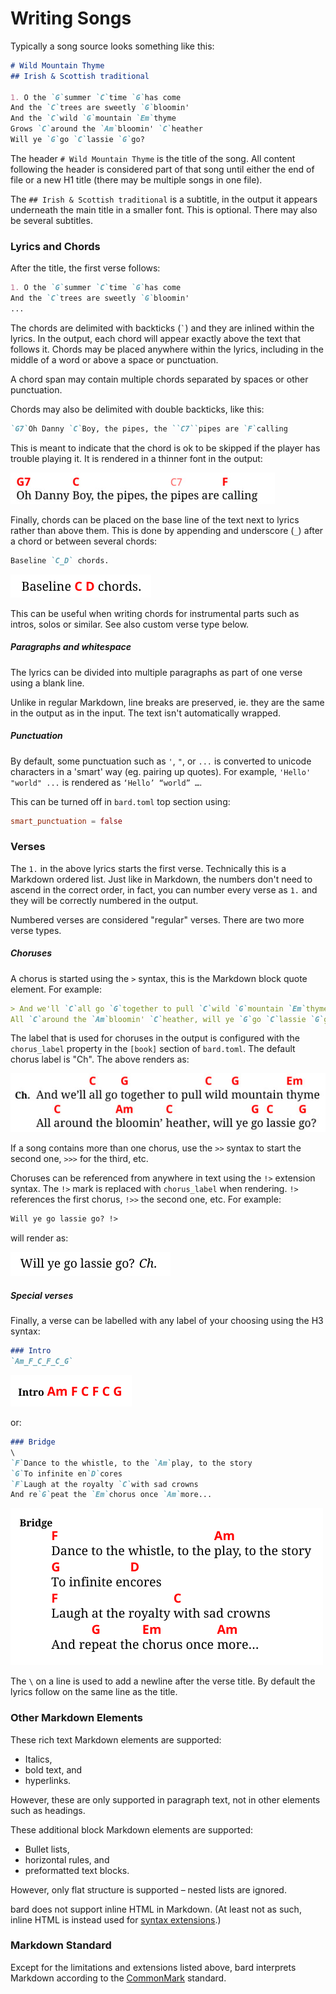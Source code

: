 # Writing Songs

Typically a song source looks something like this:

```md
# Wild Mountain Thyme
## Irish & Scottish traditional

1. O the `G`summer `C`time `G`has come
And the `C`trees are sweetly `G`bloomin'
And the `C`wild `G`mountain `Em`thyme
Grows `C`around the `Am`bloomin' `C`heather
Will ye `G`go `C`lassie `G`go?
```

The header `# Wild Mountain Thyme` is the title of the song.
All content following the header is considered part of that song
until either the end of file or a new H1 title (there may be multiple songs in one file).

The `## Irish & Scottish traditional` is a subtitle, in the output it appears underneath
the main title in a smaller font. This is optional. There may also be several subtitles.

### Lyrics and Chords

After the title, the first verse follows:

```md
1. O the `G`summer `C`time `G`has come
And the `C`trees are sweetly `G`bloomin'
...
```

The chords are delimited with backticks (`` ` ``) and they are inlined within the lyrics.
In the output, each chord will appear exactly above the text that follows it.
Chords may be placed anywhere within the lyrics, including in the middle of a word or above a space or punctuation.

A chord span may contain multiple chords separated by spaces or other punctuation.

Chords may also be delimited with double backticks, like this:

```md
`G7`Oh Danny `C`Boy, the pipes, the ``C7``pipes are `F`calling
```

This is meant to indicate that the chord is ok to be skipped if the player
has trouble playing it. It is rendered in a thinner font in the output:

![double-backticks-example](assets/double-backticks.jpg)

Finally, chords can be placed on the base line of the text next to lyrics rather than above them.
This is done by appending and underscore (`_`) after a chord or between several chords:

```md
Baseline `C_D` chords.
```

![baseline-chords-example](assets/baseline-chords.png)

This can be useful when writing chords for instrumental parts such as intros, solos or similar. See also custom verse type below.

##### Paragraphs and whitespace

The lyrics can be divided into multiple paragraphs as part of one verse
using a blank line.

Unlike in regular Markdown, line breaks are preserved, ie. they are the same in the output as in the input.
The text isn't automatically wrapped.

##### Punctuation

By default, some punctuation such as `'`, `"`, or `...` is converted to unicode characters in a 'smart' way (eg. pairing up quotes).
For example, `'Hello' "world" ...` is rendered as  `‘Hello’ “world” …`.

This can be turned off in `bard.toml` top section using:

```toml
smart_punctuation = false
```

### Verses

The `1.` in the above lyrics starts the first verse. Technically this is a Markdown ordered list.
Just like in Markdown, the numbers don't need to ascend in the correct order, in fact, you can number
every verse as `1.` and they will be correctly numbered in the output.

Numbered verses are considered "regular" verses. There are two more verse types.

##### Choruses

A chorus is started using the `>` syntax, this is the Markdown block quote element.
For example:

```md
> And we'll `C`all go `G`together to pull `C`wild `G`mountain `Em`thyme
All `C`around the `Am`bloomin' `C`heather, will ye `G`go `C`lassie `G`go?
```

The label that is used for choruses in the output is configured with the `chorus_label` property in the `[book]` section of `bard.toml`.
The default chorus label is "Ch". The above renders as:

![chorus-example](assets/chorus.jpg)

If a song contains more than one chorus, use the `>>` syntax to start the second one, `>>>` for the third, etc.

Choruses can be referenced from anywhere in text using the `!>` extension syntax.
The `!>` mark is replaced with `chorus_label` when rendering.
`!>` references the first chorus, `!>>` the second one, etc. For example:

```md
Will ye go lassie go? !>
```

will render as:

![chorus-ref-example](assets/chorus-ref.png)

##### Special verses

Finally, a verse can be labelled with any label of your choosing using the H3 syntax:

```md
### Intro
`Am_F_C_F_C_G`
```

![verse-custom-title-1-example](assets/verse-custom-title-1.png)

or:

```md
### Bridge
\
`F`Dance to the whistle, to the `Am`play, to the story
`G`To infinite en`D`cores
`F`Laugh at the royalty `C`with sad crowns
And re`G`peat the `Em`chorus once `Am`more...
```

![verse-custom-title-2-example](assets/verse-custom-title-2.png)

The `\` on a line is used to add a newline after the verse title. By default the lyrics follow on the same line as the title.

### Other Markdown Elements

These rich text Markdown elements are supported:

- Italics,
- bold text, and
- hyperlinks.

However, these are only supported in paragraph text, not in other elements such as headings.

These additional block Markdown elements are supported:

- Bullet lists,
- horizontal rules, and
- preformatted text blocks.

However, only flat structure is supported &ndash; nested lists are ignored.

bard does not support inline HTML in Markdown. (At least not as such, inline HTML is instead used for [syntax extensions](extensions.md).)

### Markdown Standard

Except for the limitations and extensions listed above, bard interprets Markdown according to the [CommonMark](https://commonmark.org/) standard.
